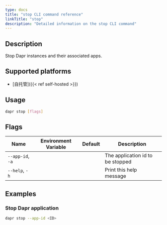 ```yaml
---
type: docs
title: "stop CLI command reference"
linkTitle: "stop"
description: "Detailed information on the stop CLI command"
---
```


## Description

Stop Dapr instances and their associated apps.

## Supported platforms

- [自托管]({{< ref self-hosted >}})

## Usage

```bash
dapr stop [flags]
```

## Flags

| Name             | Environment Variable | Default | Description                      |
| ---------------- | -------------------- | ------- | -------------------------------- |
| `--app-id`, `-a` |                      |         | The application id to be stopped |
| `--help`, `-h`   |                      |         | Print this help message          |

## Examples

### Stop Dapr application
```bash
dapr stop --app-id <ID>
```
